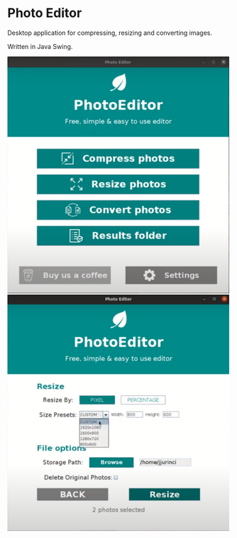 # Photo Editor

Desktop application for compressing, resizing and converting images.

Written in Java Swing.

<img src="https://github.com/jjurinci/PhotoEditorSTP/blob/main/resources/stp1.png" width="500"/>
<img src="https://github.com/jjurinci/PhotoEditorSTP/blob/main/resources/stp2.png" width="500"/>
